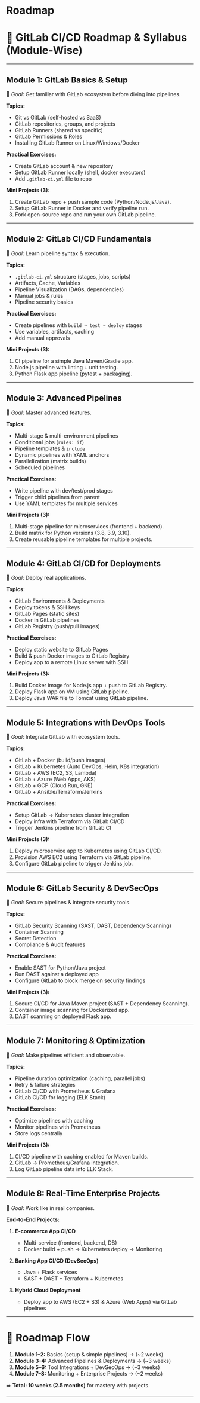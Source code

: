 # Roadmap

# 📘 GitLab CI/CD Roadmap & Syllabus (Module-Wise)

---

## **Module 1: GitLab Basics & Setup**

🔹 *Goal*: Get familiar with GitLab ecosystem before diving into pipelines.

**Topics:**

* Git vs GitLab (self-hosted vs SaaS)
* GitLab repositories, groups, and projects
* GitLab Runners (shared vs specific)
* GitLab Permissions & Roles
* Installing GitLab Runner on Linux/Windows/Docker

**Practical Exercises:**

* Create GitLab account & new repository
* Setup GitLab Runner locally (shell, docker executors)
* Add `.gitlab-ci.yml` file to repo

**Mini Projects (3):**

1. Create GitLab repo + push sample code (Python/Node.js/Java).
2. Setup GitLab Runner in Docker and verify pipeline run.
3. Fork open-source repo and run your own GitLab pipeline.

---

## **Module 2: GitLab CI/CD Fundamentals**

🔹 *Goal*: Learn pipeline syntax & execution.

**Topics:**

* `.gitlab-ci.yml` structure (stages, jobs, scripts)
* Artifacts, Cache, Variables
* Pipeline Visualization (DAGs, dependencies)
* Manual jobs & rules
* Pipeline security basics

**Practical Exercises:**

* Create pipelines with `build → test → deploy` stages
* Use variables, artifacts, caching
* Add manual approvals

**Mini Projects (3):**

1. CI pipeline for a simple Java Maven/Gradle app.
2. Node.js pipeline with linting + unit testing.
3. Python Flask app pipeline (pytest + packaging).

---

## **Module 3: Advanced Pipelines**

🔹 *Goal*: Master advanced features.

**Topics:**

* Multi-stage & multi-environment pipelines
* Conditional jobs (`rules: if`)
* Pipeline templates & `include`
* Dynamic pipelines with YAML anchors
* Parallelization (matrix builds)
* Scheduled pipelines

**Practical Exercises:**

* Write pipeline with dev/test/prod stages
* Trigger child pipelines from parent
* Use YAML templates for multiple services

**Mini Projects (3):**

1. Multi-stage pipeline for microservices (frontend + backend).
2. Build matrix for Python versions (3.8, 3.9, 3.10).
3. Create reusable pipeline templates for multiple projects.

---

## **Module 4: GitLab CI/CD for Deployments**

🔹 *Goal*: Deploy real applications.

**Topics:**

* GitLab Environments & Deployments
* Deploy tokens & SSH keys
* GitLab Pages (static sites)
* Docker in GitLab pipelines
* GitLab Registry (push/pull images)

**Practical Exercises:**

* Deploy static website to GitLab Pages
* Build & push Docker images to GitLab Registry
* Deploy app to a remote Linux server with SSH

**Mini Projects (3):**

1. Build Docker image for Node.js app + push to GitLab Registry.
2. Deploy Flask app on VM using GitLab pipeline.
3. Deploy Java WAR file to Tomcat using GitLab pipeline.

---

## **Module 5: Integrations with DevOps Tools**

🔹 *Goal*: Integrate GitLab with ecosystem tools.

**Topics:**

* GitLab + Docker (build/push images)
* GitLab + Kubernetes (Auto DevOps, Helm, K8s integration)
* GitLab + AWS (EC2, S3, Lambda)
* GitLab + Azure (Web Apps, AKS)
* GitLab + GCP (Cloud Run, GKE)
* GitLab + Ansible/Terraform/Jenkins

**Practical Exercises:**

* Setup GitLab → Kubernetes cluster integration
* Deploy infra with Terraform via GitLab CI/CD
* Trigger Jenkins pipeline from GitLab CI

**Mini Projects (3):**

1. Deploy microservice app to Kubernetes using GitLab CI/CD.
2. Provision AWS EC2 using Terraform via GitLab pipeline.
3. Configure GitLab pipeline to trigger Jenkins job.

---

## **Module 6: GitLab Security & DevSecOps**

🔹 *Goal*: Secure pipelines & integrate security tools.

**Topics:**

* GitLab Security Scanning (SAST, DAST, Dependency Scanning)
* Container Scanning
* Secret Detection
* Compliance & Audit features

**Practical Exercises:**

* Enable SAST for Python/Java project
* Run DAST against a deployed app
* Configure GitLab to block merge on security findings

**Mini Projects (3):**

1. Secure CI/CD for Java Maven project (SAST + Dependency Scanning).
2. Container image scanning for Dockerized app.
3. DAST scanning on deployed Flask app.

---

## **Module 7: Monitoring & Optimization**

🔹 *Goal*: Make pipelines efficient and observable.

**Topics:**

* Pipeline duration optimization (caching, parallel jobs)
* Retry & failure strategies
* GitLab CI/CD with Prometheus & Grafana
* GitLab CI/CD for logging (ELK Stack)

**Practical Exercises:**

* Optimize pipelines with caching
* Monitor pipelines with Prometheus
* Store logs centrally

**Mini Projects (3):**

1. CI/CD pipeline with caching enabled for Maven builds.
2. GitLab → Prometheus/Grafana integration.
3. Log GitLab pipeline data into ELK Stack.

---

## **Module 8: Real-Time Enterprise Projects**

🔹 *Goal*: Work like in real companies.

**End-to-End Projects:**

1. **E-commerce App CI/CD**

   * Multi-service (frontend, backend, DB)
   * Docker build + push → Kubernetes deploy → Monitoring

2. **Banking App CI/CD (DevSecOps)**

   * Java + Flask services
   * SAST + DAST + Terraform + Kubernetes

3. **Hybrid Cloud Deployment**

   * Deploy app to AWS (EC2 + S3) & Azure (Web Apps) via GitLab pipelines

---

# 🚀 Roadmap Flow

1. **Module 1–2:** Basics (setup & simple pipelines) → (\~2 weeks)
2. **Module 3–4:** Advanced Pipelines & Deployments → (\~3 weeks)
3. **Module 5–6:** Tool Integrations + DevSecOps → (\~3 weeks)
4. **Module 7–8:** Monitoring + Enterprise Projects → (\~2 weeks)

➡️ **Total: 10 weeks (2.5 months)** for mastery with projects.

---

